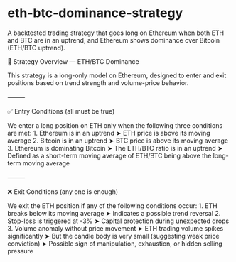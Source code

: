 # eth-btc-dominance-strategy

A backtested trading strategy that goes long on Ethereum when both ETH and BTC are in an uptrend, and Ethereum shows dominance over Bitcoin (ETH/BTC uptrend).

🧠 Strategy Overview — ETH/BTC Dominance

This strategy is a long-only model on Ethereum, designed to enter and exit positions based on trend strength and volume-price behavior.

⸻

✅ Entry Conditions (all must be true)

We enter a long position on ETH only when the following three conditions are met:
	1.	Ethereum is in an uptrend
➤ ETH price is above its moving average
	2.	Bitcoin is in an uptrend
➤ BTC price is above its moving average
	3.	Ethereum is dominating Bitcoin
➤ The ETH/BTC ratio is in an uptrend
➤ Defined as a short-term moving average of ETH/BTC being above the long-term moving average

⸻

❌ Exit Conditions (any one is enough)

We exit the ETH position if any of the following conditions occur:
	1.	ETH breaks below its moving average
➤ Indicates a possible trend reversal
	2.	Stop-loss is triggered at -3%
➤ Capital protection during unexpected drops
	3.	Volume anomaly without price movement
➤ ETH trading volume spikes significantly
➤ But the candle body is very small (suggesting weak price conviction)
➤ Possible sign of manipulation, exhaustion, or hidden selling pressure
